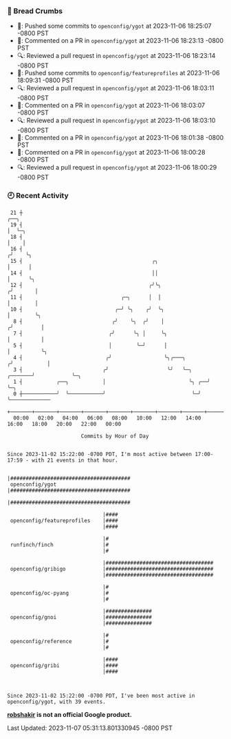 ### 🍞 Bread Crumbs

 * 🚢: Pushed some commits to `openconfig/ygot` at 2023-11-06 18:25:07 -0800 PST
 * 💬: Commented on a PR in  `openconfig/ygot` at 2023-11-06 18:23:13 -0800 PST
 * 🔍: Reviewed a pull request in  `openconfig/ygot` at 2023-11-06 18:23:14 -0800 PST
 * 🚢: Pushed some commits to `openconfig/featureprofiles` at 2023-11-06 18:09:31 -0800 PST
 * 🔍: Reviewed a pull request in  `openconfig/ygot` at 2023-11-06 18:03:11 -0800 PST
 * 💬: Commented on a PR in  `openconfig/ygot` at 2023-11-06 18:03:07 -0800 PST
 * 🔍: Reviewed a pull request in  `openconfig/ygot` at 2023-11-06 18:03:10 -0800 PST
 * 💬: Commented on a PR in  `openconfig/ygot` at 2023-11-06 18:01:38 -0800 PST
 * 💬: Commented on a PR in  `openconfig/ygot` at 2023-11-06 18:00:28 -0800 PST
 * 🔍: Reviewed a pull request in  `openconfig/ygot` at 2023-11-06 18:00:29 -0800 PST

### 🕘 Recent Activity
```
 21 ┼                                                                        ╭──╮
 19 ┤                                                                        │  ╰─╮
 18 ┤                                                                        │    │
 16 ┤                                                                       ╭╯    ╰╮
 15 ┤                                          ╭╮                           │      │
 14 ┤                                          ││                           │      ╰╮
 12 ┤                                         ╭╯╰╮                         ╭╯       │
 11 ┤                                ╭─╮      │  │                         │        │
 10 ┤                              ╭─╯ ╰╮    ╭╯  ╰╮                        │        ╰╮
  8 ┤                             ╭╯    ╰╮  ╭╯    │                       ╭╯         │
  7 ┤                            ╭╯      ╰╮ │     ╰╮                      │          │
  5 ┤                            │        ╰─╯      │                      │          ╰╮
  4 ┤                           ╭╯                 ╰╮╭───╮               ╭╯           │
  3 ┤                          ╭╯                   ╰╯   ╰─╮     ╭───────╯            ╰─╮
  1 ┤           ╭──╮           │                           ╰╮ ╭──╯                      ╰─╮
  0 ┼───────────╯  ╰───────────╯                            ╰─╯                           ╰─────────────
    +───────+───────+───────+───────+───────+───────+───────+───────+───────+───────+───────+───────+────
  00:00   02:00   04:00   06:00   08:00   10:00   12:00   14:00   16:00   18:00   20:00   22:00   00:00   

						Commits by Hour of Day


Since 2023-11-02 15:22:00 -0700 PDT, I'm most active between 17:00-17:59 - with 21 events in that hour.

```



```
                               |#######################################
 openconfig/ygot               |#######################################
                               |#######################################

                               |####
 openconfig/featureprofiles    |####
                               |####

                               |#
 runfinch/finch                |#
                               |#

                               |###################################
 openconfig/gribigo            |###################################
                               |###################################

                               |#
 openconfig/oc-pyang           |#
                               |#

                               |###############
 openconfig/gnoi               |###############
                               |###############

                               |#
 openconfig/reference          |#
                               |#

                               |####
 openconfig/gribi              |####
                               |####



Since 2023-11-02 15:22:00 -0700 PDT, I've been most active in openconfig/ygot, with 39 events.

```
**[robshakir](mailto:robjs@google.com) is not an official Google product.**  


Last Updated: 2023-11-07 05:31:13.801330945 -0800 PST
